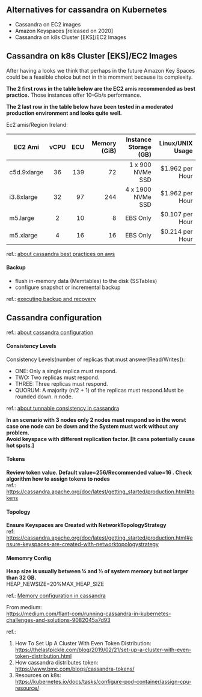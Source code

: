## Alternatives for cassandra on Kubernetes 

* Cassandra on EC2 images 
* Amazon Keyspaces [released on 2020]
* Cassandra on k8s Cluster [EKS]/EC2 Images 
 
## Cassandra on k8s Cluster [EKS]/EC2 Images

After having a looks we think that perhaps in the future Amazon Key Spaces could be a feasible choice but not in this momment 
because its complexity.

**The 2 first rows in the table below are the EC2 amis recommended as best practice.** Those instances offer 10–Gb/s performance.

**The 2 last row in the table below have been tested in a moderated production environment and looks quite well.**

Ec2 amis/Region Ireland:

| EC2 Ami       | vCPU          | ECU   | Memory (GiB)  | Instance Storage (GB) | Linux/UNIX Usage |
| ------------- |:-------------:| -----:|--------------:|----------------------:|-----------------:|
| c5d.9xlarge   | 36            | 139   | 72            | 1 x 900 NVMe SSD      | $1.962 per Hour  |
| i3.8xlarge    | 32            | 97    | 244           | 4 x 1900 NVMe SSD     | $1.962 per Hour  |
| m5.large      | 2             | 10    | 8             | EBS Only              | $0.107 per Hour  |
| m5.xlarge     | 4             | 16    | 16            | EBS Only              | $0.214 per Hour  |

ref.: [about cassandra best practices on aws](https://aws.amazon.com/es/blogs/big-data/best-practices-for-running-apache-cassandra-on-amazon-ec2/) 

#### Backup 

* flush in-memory data (Memtables) to the disk (SSTables)
* configure snapshot or incremental backup

ref.: [executing backup and recovery](https://github.com/ldipotetjob/bestpractices/blob/master/cassbackupOnAWS.md) 


## Cassandra configuration 

ref.: [about cassandra configuration](https://github.com/apache/cassandra/tree/trunk/conf)


#### Consistency Levels

Consistency Levels(number of replicas that must answer[Read/Writes]):

* ONE: Only a single replica must respond.
* TWO: Two replicas must respond.
* THREE: Three replicas must respond.
* QUORUM: A majority (n/2 + 1) of the replicas must respond.Must be rounded down. n:node. 

ref.: [about tunnable consistency in cassandra](https://cassandra.apache.org/doc/latest/architecture/dynamo.html#tunable-consistency)</br>

**In an scenario with 3 nodes only 2 nodes must respond so in the worst case one node can be down and the System must work without any problem.**  
**Avoid keyspace with different replication factor. [It cans potentially cause hot spots.]**

#### Tokens

**Review token value. Default value=256/Recommended value=16 . Check algorithm how to assign tokens to nodes** </br>
ref.: https://cassandra.apache.org/doc/latest/getting_started/production.html#tokens </br>

#### Topology
**Ensure Keyspaces are Created with NetworkTopologyStrategy** </br>
ref: https://cassandra.apache.org/doc/latest/getting_started/production.html#ensure-keyspaces-are-created-with-networktopologystrategy

#### Memomry Config

**Heap size is usually between ¼ and ½ of system memory but not larger than 32 GB.**</br>
HEAP_NEWSIZE=20%MAX_HEAP_SIZE

ref.: [Memory configuration in cassandra](https://github.com/apache/cassandra/blob/trunk/conf/cassandra-env.sh) 


From medium:</br>
https://medium.com/flant-com/running-cassandra-in-kubernetes-challenges-and-solutions-9082045a7d93



ref.: 
1. How To Set Up A Cluster With Even Token Distribution:</br>https://thelastpickle.com/blog/2019/02/21/set-up-a-cluster-with-even-token-distribution.html
2. How cassandra distributes token:</br>https://www.bmc.com/blogs/cassandra-tokens/
3. Resources on k8s:</br>https://kubernetes.io/docs/tasks/configure-pod-container/assign-cpu-resource/

